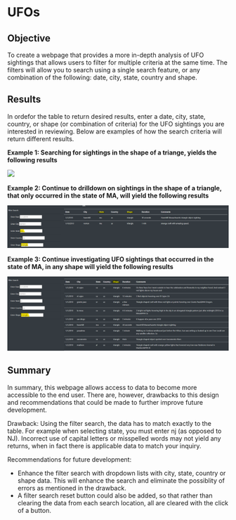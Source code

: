 # UFOs

## Objective
To create a webpage that provides a more in-depth analysis of UFO sightings that allows users to filter for multiple criteria at the same time.  The filters will allow you to search using a single search feature, or any combination of the following: date, city, state, country and shape.

## Results
In ordefor the table to return desired results, enter a date, city, state, country, or shape (or combination of criteria) for the UFO sightings you are interested in reviewing. Below are examples of how the search criteria will return different results.

**Example 1: Searching for sightings in the shape of a triange, yields the following results**

![]([UFOs_Challenge/Images/Shape.png](https://github.com/havgirl/UFOs/blob/1c7957aba708de41713baf13f676136b15f40e22/UFOs_Challenge/Images/Shape.png))

**Example 2: Continue to drilldown on sightings in the shape of a triangle, that only occurred in the state of MA, will yield the following results**

![](Images/shape_state.png)

**Example 3: Continue investigating UFO sightings that occurred in the state of MA, in any shape will yield the following results**

![](https://github.com/havgirl/UFOs/blob/1c7957aba708de41713baf13f676136b15f40e22/UFOs_Challenge/Images/Shape.png)

## Summary

In summary, this webpage allows access to data to become more accessible to the end user.  There are, however, drawbacks to this design and recommendations that could be made to further improve future development.

Drawback: Using the filter search, the data has to match exactly to the table. For example when selecting state, you must enter nj (as opposed to NJ). Incorrect use of capital letters or misspelled words may not yield any returns, when in fact there is applicable data to match your inquiry.

Recommendations for future development:
- Enhance the filter search with dropdown lists with city, state, country or shape data. This will enhance the search and eliminate the possiblity of errors as mentioned in the drawback.
- A filter search reset button could also be added, so that rather than clearing the data from each search location, all are cleared with the click of a button.
